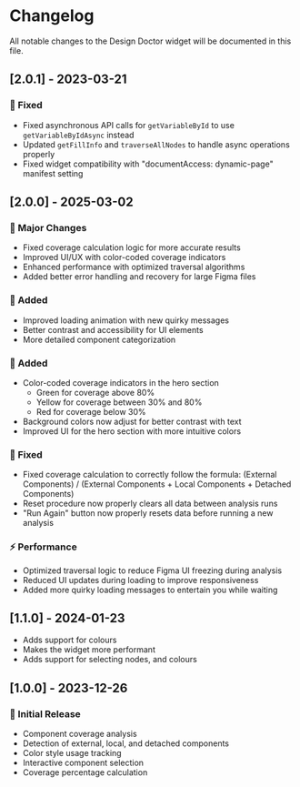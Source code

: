 
# Changelog

All notable changes to the Design Doctor widget will be documented in this file.

## [2.0.1] - 2023-03-21

### 🔧 Fixed
- Fixed asynchronous API calls for `getVariableById` to use `getVariableByIdAsync` instead
- Updated `getFillInfo` and `traverseAllNodes` to handle async operations properly
- Fixed widget compatibility with "documentAccess: dynamic-page" manifest setting

## [2.0.0] - 2025-03-02

### 🚀 Major Changes
- Fixed coverage calculation logic for more accurate results
- Improved UI/UX with color-coded coverage indicators
- Enhanced performance with optimized traversal algorithms
- Added better error handling and recovery for large Figma files

### 🌈 Added
- Improved loading animation with new quirky messages
- Better contrast and accessibility for UI elements
- More detailed component categorization

### 🌈 Added
- Color-coded coverage indicators in the hero section
  - Green for coverage above 80%
  - Yellow for coverage between 30% and 80%
  - Red for coverage below 30%
- Background colors now adjust for better contrast with text
- Improved UI for the hero section with more intuitive colors

### 🔧 Fixed
- Fixed coverage calculation to correctly follow the formula: (External Components) / (External Components + Local Components + Detached Components)
- Reset procedure now properly clears all data between analysis runs
- "Run Again" button now properly resets data before running a new analysis

### ⚡ Performance
- Optimized traversal logic to reduce Figma UI freezing during analysis
- Reduced UI updates during loading to improve responsiveness
- Added more quirky loading messages to entertain you while waiting

## [1.1.0] - 2024-01-23
- Adds support for colours
- Makes the widget more performant
- Adds support for selecting nodes, and colours

## [1.0.0] - 2023-12-26

### 🚀 Initial Release
- Component coverage analysis
- Detection of external, local, and detached components
- Color style usage tracking
- Interactive component selection
- Coverage percentage calculation
